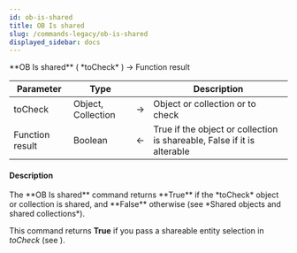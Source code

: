 ```yaml
---
id: ob-is-shared
title: OB Is shared
slug: /commands-legacy/ob-is-shared
displayed_sidebar: docs
---
```


<!--REF #_command_.OB Is shared.Syntax-->**OB Is shared** ( *toCheck* ) -> Function result<!-- END REF-->
<!--REF #_command_.OB Is shared.Params-->
| Parameter | Type |  | Description |
| --- | --- | --- | --- |
| toCheck | Object, Collection | &rarr; | Object or collection or to check |
| Function result | Boolean | &larr; | True if the object or collection is shareable, False if it is alterable |

<!-- END REF-->

#### Description 

<!--REF #_command_.OB Is shared.Summary-->The **OB Is shared** command returns **True** if the *toCheck* object or collection is shared, and **False** otherwise (see *Shared objects and shared collections*).<!-- END REF-->

This command returns **True** if you pass a shareable entity selection in *toCheck* (see ).
